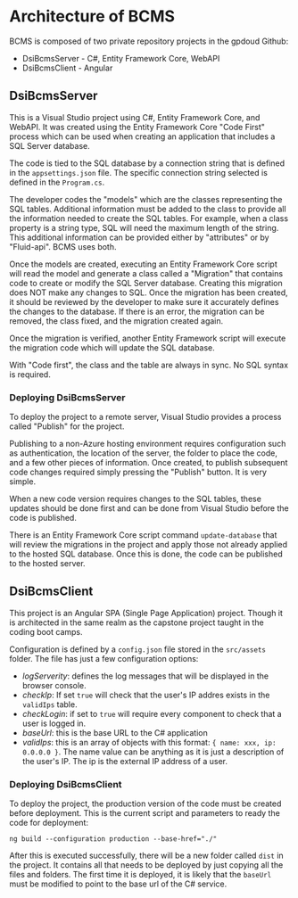 # Architecture of BCMS

BCMS is composed of two private repository projects in the gpdoud Github:

* DsiBcmsServer - C#, Entity Framework Core, WebAPI
* DsiBcmsClient - Angular

## DsiBcmsServer

This is a Visual Studio project using C#, Entity Framework Core, and WebAPI. It was created using the Entity Framework Core "Code First" process which can be used when creating an application that includes a SQL Server database. 

The code is tied to the SQL database by a connection string that is defined in the `appsettings.json` file. The specific connection string selected is defined in the `Program.cs`.

The developer codes the "models" which are the classes representing the SQL tables. Additional information must be added to the class to provide all the information needed to create the SQL tables. For example, when a class property is a string type, SQL will need the maximum length of the string. This additional information can be provided either by "attributes" or by "Fluid-api". BCMS uses both.

Once the models are created, executing an Entity Framework Core script will read the model and generate a class called a "Migration" that contains code to create or modify the SQL Server database. Creating this migration does NOT make any changes to SQL. Once the migration has been created, it should be reviewed by the developer to make sure it accurately defines the changes to the database. If there is an error, the migration can be removed, the class fixed, and the migration created again.

Once the migration is verified, another Entity Framework script will execute the migration code which will update the SQL database.

With "Code first", the class and the table are always in sync. No SQL syntax is required.

### Deploying DsiBcmsServer

To deploy the project to a remote server, Visual Studio provides a process called "Publish" for the project.

Publishing to a non-Azure hosting environment requires configuration such as authentication, the location of the server, the folder to place the code, and a few other pieces of information. Once created, to publish subsequent code changes required simply pressing the "Publish" button. It is very simple.

When a new code version requires changes to the SQL tables, these updates should be done first and can be done from Visual Studio before the code is published.

There is an Entity Framework Core script command `update-database` that will review the migrations in the project and apply those not already applied to the hosted SQL database. Once this is done, the code can be published to the hosted server.

## DsiBcmsClient

This project is an Angular SPA (Single Page Application) project. Though it is architected in the same realm as the capstone project taught in the coding boot camps.

Configuration is defined by a `config.json` file stored in the `src/assets` folder. The file has just a few configuration options:

- *logServerity*: defines the log messages that will be displayed in the browser console.
- *checkIp*: If set `true` will check that the user's IP addres exists in the `validIps` table.
- *checkLogin*: if set to `true` will require every component to check that a user is logged in.
- *baseUrl*: this is the base URL to the C# application
- *validIps*: this is an array of objects with this format: `{ name: xxx, ip: 0.0.0.0 }`. The name value can be anything as it is just a description of the user's IP. The ip is the external IP address of a user.

### Deploying DsiBcmsClient

To deploy the project, the production version of the code must be created before deployment. This is the current script and parameters to ready the code for deployment:

`ng build --configuration production --base-href="./"`

After this is executed successfully, there will be a new folder called `dist` in the project. It contains all that needs to be deployed by just copying all the files and folders. The first time it is deployed, it is likely that the `baseUrl` must be modified to point to the base url of the C# service.